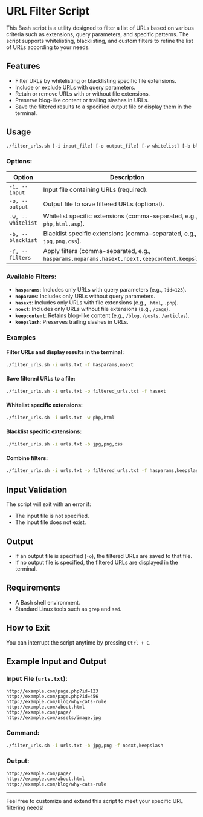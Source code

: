 # URL Filter Script

This Bash script is a utility designed to filter a list of URLs based on various criteria such as extensions, query parameters, and specific patterns. The script supports whitelisting, blacklisting, and custom filters to refine the list of URLs according to your needs.

## Features

- Filter URLs by whitelisting or blacklisting specific file extensions.
- Include or exclude URLs with query parameters.
- Retain or remove URLs with or without file extensions.
- Preserve blog-like content or trailing slashes in URLs.
- Save the filtered results to a specified output file or display them in the terminal.

## Usage

```bash
./filter_urls.sh [-i input_file] [-o output_file] [-w whitelist] [-b blacklist] [-f filters]
```

### Options:

| Option            | Description                                                                                           |
|--------------------|-------------------------------------------------------------------------------------------------------|
| `-i, --input`      | Input file containing URLs (required).                                                               |
| `-o, --output`     | Output file to save filtered URLs (optional).                                                        |
| `-w, --whitelist`  | Whitelist specific extensions (comma-separated, e.g., `php,html,asp`).                              |
| `-b, --blacklist`  | Blacklist specific extensions (comma-separated, e.g., `jpg,png,css`).                                |
| `-f, --filters`    | Apply filters (comma-separated, e.g., `hasparams,noparams,hasext,noext,keepcontent,keepslash`).      |

### Available Filters:

- **`hasparams`**: Includes only URLs with query parameters (e.g., `?id=123`).
- **`noparams`**: Includes only URLs without query parameters.
- **`hasext`**: Includes only URLs with file extensions (e.g., `.html`, `.php`).
- **`noext`**: Includes only URLs without file extensions (e.g., `/page`).
- **`keepcontent`**: Retains blog-like content (e.g., `/blog`, `/posts`, `/articles`).
- **`keepslash`**: Preserves trailing slashes in URLs.

### Examples

#### Filter URLs and display results in the terminal:
```bash
./filter_urls.sh -i urls.txt -f hasparams,noext
```

#### Save filtered URLs to a file:
```bash
./filter_urls.sh -i urls.txt -o filtered_urls.txt -f hasext
```

#### Whitelist specific extensions:
```bash
./filter_urls.sh -i urls.txt -w php,html
```

#### Blacklist specific extensions:
```bash
./filter_urls.sh -i urls.txt -b jpg,png,css
```

#### Combine filters:
```bash
./filter_urls.sh -i urls.txt -o filtered_urls.txt -f hasparams,keepslash -b jpg,png
```

## Input Validation

The script will exit with an error if:
- The input file is not specified.
- The input file does not exist.

## Output

- If an output file is specified (`-o`), the filtered URLs are saved to that file.
- If no output file is specified, the filtered URLs are displayed in the terminal.

## Requirements

- A Bash shell environment.
- Standard Linux tools such as `grep` and `sed`.

## How to Exit

You can interrupt the script anytime by pressing `Ctrl + C`.

## Example Input and Output

### Input File (`urls.txt`):

```
http://example.com/page.php?id=123
http://example.com/page.php?id=456
http://example.com/blog/why-cats-rule
http://example.com/about.html
http://example.com/page/
http://example.com/assets/image.jpg
```

### Command:

```bash
./filter_urls.sh -i urls.txt -b jpg,png -f noext,keepslash
```

### Output:

```
http://example.com/page/
http://example.com/about.html
http://example.com/blog/why-cats-rule
```

---

Feel free to customize and extend this script to meet your specific URL filtering needs!

